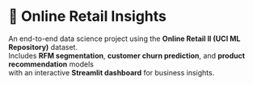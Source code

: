 # 🛒 Online Retail Insights
An end-to-end data science project using the **Online Retail II (UCI ML Repository)** dataset.  
Includes **RFM segmentation**, **customer churn prediction**, and **product recommendation** models  
with an interactive **Streamlit dashboard** for business insights.
